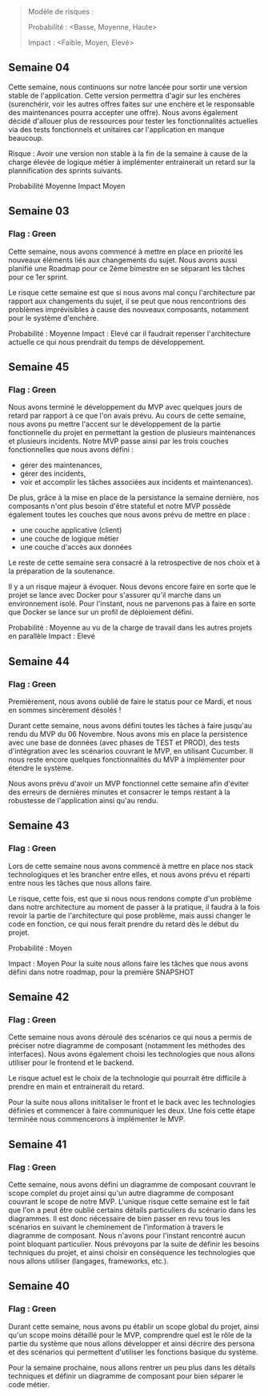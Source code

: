 > Modèle de risques :
>
> Probabilité : <Basse, Moyenne, Haute>
>
> Impact : <Faible, Moyen, Elevé>

## Semaine 04

Cette semaine, nous continuons sur notre lancée pour sortir une version stable de l'application. Cette version permettra d'agir sur les enchères (surenchérir, voir les autres offres faites sur une enchère et le responsable des maintenances pourra accepter une offre).
Nous avons également décidé d'allouer plus de ressources pour tester les fonctionnalités actuelles via des tests fonctionnels et unitaires car l'application en manque beaucoup.

Risque : Avoir une version non stable à la fin de la semaine à cause de la charge élevée de logique métier à implémenter entrainerait un retard sur la plannification des sprints suivants.

Probabilité Moyenne
Impact Moyen

## Semaine 03

### Flag : Green

Cette semaine, nous avons commencé à mettre en place en priorité les nouveaux éléments liés aux changements du sujet.
Nous avons aussi planifié une Roadmap pour ce 2ème bimestre en se séparant les tâches pour ce 1er sprint.

Le risque cette semaine est que si nous avons mal conçu l'architecture par rapport aux changements du sujet, il se peut que nous rencontrions des problèmes imprévisibles à cause des nouveaux composants, notamment pour le système d'enchère.

Probabilité : Moyenne
Impact : Elevé car il faudrait repenser l'architecture actuelle ce qui nous prendrait du temps de développement.

## Semaine 45

### Flag : Green

Nous avons terminé le développement du MVP avec quelques jours de retard par rapport à ce que l'on avais prévu.
Au cours de cette semaine, nous avons pu mettre l'accent sur le développement de la partie fonctionnelle du projet en permettant la gestion de plusieurs maintenances et plusieurs incidents. Notre MVP passe ainsi par les trois couches fonctionnelles que nous avons défini :

- gérer des maintenances,
- gérer des incidents,
- voir et accomplir les tâches associées aux incidents et maintenances).

De plus, grâce à la mise en place de la persistance la semaine dernière, nos composants n'ont plus besoin d'être stateful et notre MVP possède également toutes les couches que nous avons prévu de mettre en place :

- une couche applicative (client)
- une couche de logique métier
- une couche d'accès aux données

Le reste de cette semaine sera consacré à la retrospective de nos choix et à la préparation de la soutenance.

Il y a un risque majeur à évoquer. Nous devons encore faire en sorte que le projet se lance avec Docker pour s'assurer qu'il marche dans un environnement isolé. Pour l'instant, nous ne parvenons pas à faire en sorte que Docker se lance sur un profil de déploiement défini.

Probabilité : Moyenne au vu de la charge de travail dans les autres projets en parallèle
Impact : Elevé

## Semaine 44

### Flag : Green

Premièrement, nous avons oublié de faire le status pour ce Mardi, et nous en sommes sincèrement désolés !

Durant cette semaine, nous avons défini toutes les tâches à faire jusqu'au rendu du MVP du 06 Novembre. Nous avons mis en place la persistence avec une base de données (avec phases de TEST et PROD), des tests d'intégration avec les scénarios couvrant le MVP, en utilisant Cucumber. Il nous reste encore quelques fonctionnalités du MVP à implémenter pour étendre le système.

Nous avons prévu d'avoir un MVP fonctionnel cette semaine afin d'éviter des erreurs de dernières minutes et consacrer le temps restant à la robustesse de l'application ainsi qu'au rendu.

## Semaine 43

### Flag : Green

Lors de cette semaine nous avons commencé à mettre en place nos stack technologiques et les brancher entre elles, et nous avons prévu et réparti entre nous les tâches que nous allons faire.

Le risque, cette fois, est que si nous nous rendons compte d'un problème dans notre architecture au moment de passer à la pratique, il faudra à la fois revoir la partie de l'architecture qui pose problème, mais aussi changer le code en fonction, ce qui nous ferait prendre du retard dès le début du projet.

Probabilité : Moyen

Impact : Moyen
Pour la suite nous allons faire les tâches que nous avons défini dans notre roadmap, pour la première SNAPSHOT

## Semaine 42

### Flag : Green

Cette semaine nous avons déroulé des scénarios ce qui nous a permis de préciser notre diagramme de composant (notamment les méthodes des interfaces). Nous avons également choisi les technologies que nous allons utiliser pour le frontend et le backend.

Le risque actuel est le choix de la technologie qui pourrait être difficile à prendre en main et entrainerait du retard.

Pour la suite nous allons inititaliser le front et le back avec les technologies définies et commencer à faire communiquer les deux. Une fois cette étape terminée nous commencerons à implémenter le MVP.

## Semaine 41

### Flag : Green

Cette semaine, nous avons défini un diagramme de composant couvrant le scope complet du projet ainsi qu'un autre diagramme de composant couvrant le scope de notre MVP.
L'unique risque cette semaine est le fait que l'on a peut être oublié certains détails particuliers du scénario dans les diagrammes. Il est donc nécessaire de bien passer en revu tous les scénarios en suivant le cheminement de l'information à travers le diagramme de composant.
Nous n'avons pour l'instant rencontré aucun point bloquant particulier.
Nous prévoyons par la suite de définir les besoins techniques du projet, et ainsi choisir en conséquence les technologies que nous allons utiliser (langages, frameworks, etc.).

## Semaine 40

### Flag : Green

Durant cette semaine, nous avons pu établir un scope global du projet, ainsi qu'un scope moins détaillé pour le MVP, comprendre quel est le rôle de la partie du système que nous allons développer et ainsi décrire des persona et des scénarios qui permettent d'utiliser les fonctions basique du système.

Pour la semaine prochaine, nous allons rentrer un peu plus dans les détails techniques et définir un diagramme de composant pour bien séparer le code métier.
